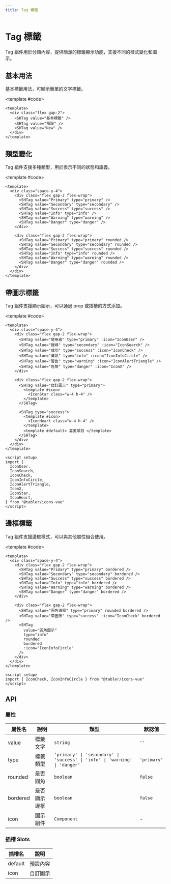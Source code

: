 ```yaml
---
title: Tag 標籤
---
```


# Tag 標籤

Tag 組件用於分類內容，提供簡潔的標籤顯示功能，支援不同的樣式變化和圖示。

## 基本用法

基本標籤用法，可顯示簡單的文字標籤。

<Demo>
  <BasicDemo />
  
  <template #code>

```vue
<template>
  <div class="flex gap-2">
    <SHTag value="基本標籤" />
    <SHTag value="預設" />
    <SHTag value="New" />
  </div>
</template>
```

  </template>
</Demo>

## 類型變化

Tag 組件支援多種類型，用於表示不同的狀態和語義。

<Demo>
  <TypeDemo />
  
  <template #code>

```vue
<template>
  <div class="space-y-4">
    <div class="flex gap-2 flex-wrap">
      <SHTag value="Primary" type="primary" />
      <SHTag value="Secondary" type="secondary" />
      <SHTag value="Success" type="success" />
      <SHTag value="Info" type="info" />
      <SHTag value="Warning" type="warning" />
      <SHTag value="Danger" type="danger" />
    </div>

    <div class="flex gap-2 flex-wrap">
      <SHTag value="Primary" type="primary" rounded />
      <SHTag value="Secondary" type="secondary" rounded />
      <SHTag value="Success" type="success" rounded />
      <SHTag value="Info" type="info" rounded />
      <SHTag value="Warning" type="warning" rounded />
      <SHTag value="Danger" type="danger" rounded />
    </div>
  </div>
</template>
```

  </template>
</Demo>

## 帶圖示標籤

Tag 組件支援顯示圖示，可以通過 prop 或插槽的方式添加。

<Demo>
  <IconDemo />
  
  <template #code>

```vue
<template>
  <div class="space-y-4">
    <div class="flex gap-2 flex-wrap">
      <SHTag value="使用者" type="primary" :icon="IconUser" />
      <SHTag value="搜尋" type="secondary" :icon="IconSearch" />
      <SHTag value="成功" type="success" :icon="IconCheck" />
      <SHTag value="資訊" type="info" :icon="IconInfoCircle" />
      <SHTag value="警告" type="warning" :icon="IconAlertTriangle" />
      <SHTag value="危險" type="danger" :icon="IconX" />
    </div>

    <div class="flex gap-2 flex-wrap">
      <SHTag value="自訂圖示" type="primary">
        <template #icon>
          <IconStar class="w-4 h-4" />
        </template>
      </SHTag>

      <SHTag type="success">
        <template #icon>
          <IconHeart class="w-4 h-4" />
        </template>
        <template #default> 喜愛項目 </template>
      </SHTag>
    </div>
  </div>
</template>

<script setup>
import {
  IconUser,
  IconSearch,
  IconCheck,
  IconInfoCircle,
  IconAlertTriangle,
  IconX,
  IconStar,
  IconHeart,
} from "@tabler/icons-vue"
</script>
```

  </template>
</Demo>

## 邊框標籤

Tag 組件支援邊框樣式，可以與其他屬性組合使用。

<Demo>
  <BorderedDemo />
  
  <template #code>

```vue
<template>
  <div class="space-y-4">
    <div class="flex gap-2 flex-wrap">
      <SHTag value="Primary" type="primary" bordered />
      <SHTag value="Secondary" type="secondary" bordered />
      <SHTag value="Success" type="success" bordered />
      <SHTag value="Info" type="info" bordered />
      <SHTag value="Warning" type="warning" bordered />
      <SHTag value="Danger" type="danger" bordered />
    </div>

    <div class="flex gap-2 flex-wrap">
      <SHTag value="圓角邊框" type="primary" rounded bordered />
      <SHTag value="帶圖示" type="success" :icon="IconCheck" bordered />
      <SHTag
        value="圓角圖示"
        type="info"
        rounded
        bordered
        :icon="IconInfoCircle"
      />
    </div>
  </div>
</template>

<script setup>
import { IconCheck, IconInfoCircle } from "@tabler/icons-vue"
</script>
```

  </template>
</Demo>

## API

### 屬性

| 屬性名   | 說明         | 類型                                                                       | 默認值      |
| -------- | ------------ | -------------------------------------------------------------------------- | ----------- |
| value    | 標籤文字     | `string`                                                                   | `''`        |
| type     | 標籤類型     | `'primary' \| 'secondary' \| 'success' \| 'info' \| 'warning' \| 'danger'` | `'primary'` |
| rounded  | 是否圓角     | `boolean`                                                                  | `false`     |
| bordered | 是否顯示邊框 | `boolean`                                                                  | `false`     |
| icon     | 圖示組件     | `Component`                                                                | -           |

### 插槽 Slots

| 插槽名  | 說明     |
| ------- | -------- |
| default | 預設內容 |
| icon    | 自訂圖示 |

<script setup>
import { SHConfigProvider } from '@/index'
import BasicDemo from '@/components/Tag/demos/Basic.vue'
import TypeDemo from '@/components/Tag/demos/Type.vue'
import IconDemo from '@/components/Tag/demos/Icon.vue'
import BorderedDemo from '@/components/Tag/demos/Bordered.vue'
</script>
